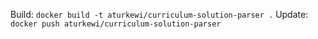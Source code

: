 Build: `docker build -t aturkewi/curriculum-solution-parser .`
Update: `docker push aturkewi/curriculum-solution-parser`
